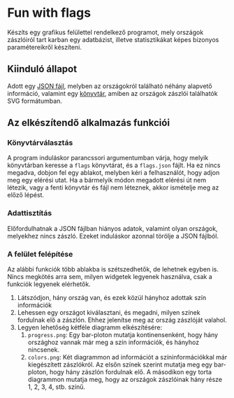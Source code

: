 # Fun with flags

Készíts egy grafikus felülettel rendelkező programot, mely országok zászlóiról tart karban egy adatbázist, illetve statisztikákat képes bizonyos paramétereikről készíteni. 

## Kiinduló állapot
Adott egy [JSON fájl](flags.json), melyben az országokról található néhány alapvető információ, valamint egy [könyvtár](flags/), amiben az országok zászlói találhatók SVG formátumban.

## Az elkészítendő alkalmazás funkciói

### Könyvtárválasztás
A program induláskor parancssori argumentumban várja, hogy melyik könyvtárban keresse a `flags` könyvtárat, és a `flags.json` fájlt.
Ha ez nincs megadva, dobjon fel egy ablakot, melyben kéri a felhasználót, hogy adjon meg egy elérési utat.
Ha a bármelyik módon megadott elérési út nem létezik, vagy a fenti könyvtár és fájl nem léteznek, akkor ismételje meg az előző lépést.

### Adattisztítás
Előfordulhatnak a JSON fájlban hiányos adatok, valamint olyan országok, melyekhez nincs zászló. Ezeket induláskor azonnal törölje a JSON fájlból.

### A felület felépítése
Az alábbi funkciók több ablakba is szétszedhetők, de lehetnek egyben is. Nincs megkötés arra sem, milyen widgetek legyenek használva, csak a funkciók legyenek elérhetők.
1. Látszódjon, hány ország van, és ezek közül hányhoz adottak szín információk 
2. Lehessen egy országot kiválasztani, és megadni, milyen színek fordulnak elő a zászlón. Ehhez jelenítse meg az ország zászlóját valahol.
3. Legyen lehetőség kétféle diagramm elkészítésére:
   1. `progress.png`: Egy bar-ploton mutatja kontinensenként, hogy hány országhoz vannak már meg a szín információk, és hányhoz nincsenek.
   2. `colors.png`: Két diagrammon ad információt a színinformációkkal már kiegészített zászlókról. Az elsőn színek szerint mutatja meg egy bar-ploton, hogy hány zászlón fordulnak elő. A másodikon egy torta diagrammon mutatja meg, hogy az országok zászlóinak hány része 1, 2, 3, 4, stb. színű.
